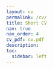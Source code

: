 ```yaml
---
layout: cv
permalink: /cv/
title: Short CV
nav: true
nav_order: 4
cv_pdf: cv.pdf
description: 
toc:
  sidebar: left
---
```

